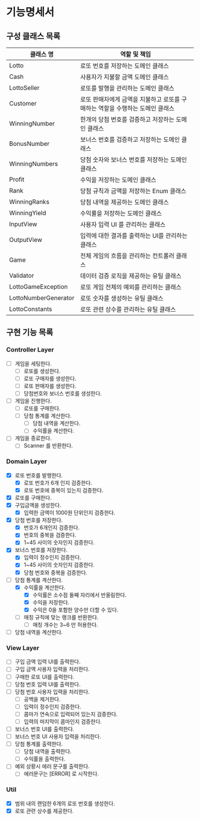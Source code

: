 # 기능명세서

## 구성 클래스 목록

| 클래스 명                | 역할 및 책임                                     |
|----------------------|---------------------------------------------|
| Lotto                | 로또 번호를 저장하는 도메인 클래스                         |
| Cash                 | 사용자가 지불할 금액 도메인 클래스                         |
| LottoSeller          | 로또를 발행을 관리하는 도메인 클래스                        |
| Customer             | 로또 판매자에게 금액을 지불하고 로또를 구매하는 역할을 수행하는 도메인 클래스 |
| WinningNumber        | 한개의 당첨 번호를 검증하고 저장하는 도메인 클래스                |
| BonusNumber          | 보너스 번호를 검증하고 저장하는 도메인 클래스                   |
| WinningNumbers       | 당첨 숫자와 보너스 번호를 저장하는 도메인 클래스                 |
| Profit               | 수익을 저장하는 도메인 클래스                            |
| Rank                 | 당첨 규칙과 금액을 저장하는 Enum 클래스                    |
| WinningRanks         | 당첨 내역을 제공하는 도메인 클래스                         |
| WinningYield         | 수익률을 저장하는 도메인 클래스                           |
| InputView            | 사용자 입력 UI 를 관리하는 클래스                        |
| OutputView           | 입력에 대한 결과를 출력하는 UI를 관리하는 클래스                |
| Game                 | 전체 게임의 흐름을 관리하는 컨트롤러 클래스                    |
| Validator            | 데이터 검증 로직을 제공하는 유틸 클래스                      |
| LottoGameException   | 로또 게임 전체의 예외를 관리하는 클래스                      |
| LottoNumberGenerator | 로또 숫자를 생성하는 유틸 클래스                          |
| LottoConstants       | 로또 관련 상수를 관리하는 유틸 클래스                       |

## 구현 기능 목록

### Controller Layer

- [ ]  게임을 세팅한다.
    - [ ]  로또를 생성한다.
    - [ ]  로또 구매자를 생성한다.
    - [ ]  로또 판매자를 생성한다.
    - [ ]  당첨번호와 보너스 번호를 생성한다.
- [ ]  게임을 진행한다.
    - [ ]  로또를 구매한다.
    - [ ]  당첨 통계를 계산한다.
        - [ ]  당첨 내역을 계산한다.
        - [ ]  수익률을 계산한다.
- [ ]  게임을 종료한다.
    - [ ]  Scanner 를 반환한다.

### Domain Layer

- [X]  로또 번호를 발행한다.
    - [X]  로또 번호가 6개 인지 검증한다.
    - [X]  로또 번호에 중복이 있는지 검증한다.
- [X] 로또를 구매한다.
- [X]  구입금액을 생성한다.
    - [X]  입력한 금액이 1000원 단위인지 검증한다.
- [X]  당첨 번호를 저장한다.
    - [X]  번호가 6개인지 검증한다.
    - [X]  번호의 중복을 검증한다.
    - [X]  1~45 사이의 숫자인지 검증한다.
- [X]  보너스 번호를 저장한다.
    - [X]  입력이 정수인지 검증한다.
    - [X]  1~45 사이의 숫자인지 검증한다.
    - [X]  당첨 번호와 중복을 검증한다.
- [ ]  당첨 통계를 계산한다.
    - [X]  수익률을 계산한다.
        - [X]  수익률은 소수점 둘째 자리에서 반올림한다.
        - [X]  수익을 저장한다.
        - [X]  수익은 0을 포함한 양수만 더할 수 있다.
    - [ ]  매칭 규칙에 맞는 랭크를 반환한다.
        - [ ]  매칭 개수는 3~6 만 허용한다.
- [ ]  당첨 내역을 계산한다.

### View Layer

- [ ]  구입 금액 입력 UI를 출력한다.
- [ ]  구입 금액 사용자 입력을 처리한다.
- [ ]  구매한 로또 UI를 출력한다.
- [ ]  당첨 번호 입력 UI를 출력한다.
- [ ]  당첨 번호 사용자 입력을 처리한다.
    - [ ]  공백을 제거한다.
    - [ ]  입력이 정수인지 검증한다.
    - [ ]  콤마가 연속으로 입력되어 있는지 검증한다.
    - [ ]  입력의 마지막이 콤마인지 검증한다.
- [ ]  보너스 번호 UI를 출력한다.
- [ ]  보너스 번호 UI 사용자 입력을 처리한다.
- [ ]  당첨 통계를 출력한다.
    - [ ]  당첨 내역을 출력한다.
    - [ ]  수익률을 출력한다.
- [ ]  예외 상황시 에러 문구를 출력한다.
    - [ ]  에러문구는 [ERROR] 로 시작한다.

### Util

- [X] 범위 내의 랜덤한 6개의 로또 번호를 생성한다.
- [X] 로또 관련 상수를 제공한다.